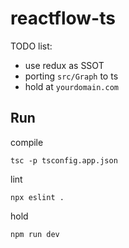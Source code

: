# reactflow-ts

TODO list: 
* use redux as SSOT
* porting ```src/Graph``` to ts
* hold at ```yourdomain.com```


## Run

compile

```
tsc -p tsconfig.app.json
```

lint
```
npx eslint .
```

hold
```
npm run dev
```
